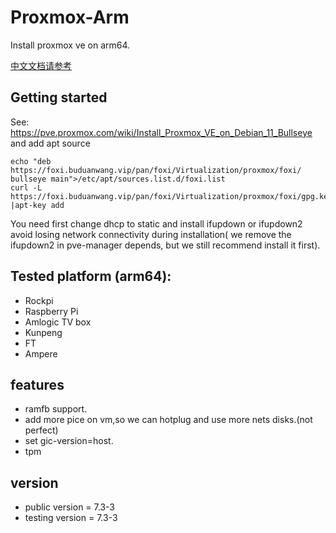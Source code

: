 # Proxmox-Arm

Install proxmox ve on arm64. 

[中文文档请参考](https://foxi.buduanwang.vip/virtualization/pve/1902.html/)

## Getting started

See: https://pve.proxmox.com/wiki/Install_Proxmox_VE_on_Debian_11_Bullseye and add apt source

```
echo "deb https://foxi.buduanwang.vip/pan/foxi/Virtualization/proxmox/foxi/ bullseye main">/etc/apt/sources.list.d/foxi.list
curl -L  https://foxi.buduanwang.vip/pan/foxi/Virtualization/proxmox/foxi/gpg.key |apt-key add 
```

You need first change dhcp to static and install ifupdown or ifupdown2 avoid losing network connectivity during installation( we remove the ifupdown2 in pve-manager depends, but we still recommend install it first).

## Tested platform (arm64):
- Rockpi
- Raspberry Pi
- Amlogic TV box
- Kunpeng
- FT
- Ampere 

## features

- ramfb support.
- add more pice on vm,so we can hotplug and use more nets disks.(not perfect)
- set gic-version=host.
- tpm

## version
- public version = 7.3-3
- testing version = 7.3-3


